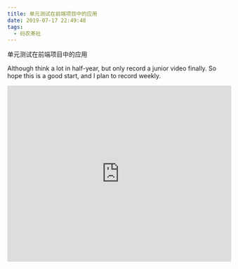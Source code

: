 ```yaml
---
title: 单元测试在前端项目中的应用
date: 2019-07-17 22:49:48
tags:
  - 码农茶社
---
```


单元测试在前端项目中的应用

Although think a lot in half-year, but only record a junior video finally.
So hope this is a good start, and I plan to record weekly.

<iframe height=400 width=510 src='http://player.youku.com/embed/XNDI3NzI3MjM4OA==' frameborder=0 'allowfullscreen'></iframe>
